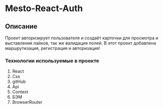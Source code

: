 # Mesto-React-Auth

## Описание

Проект авторизирует пользователя и создаёт карточки для просмотра и выставления лайков, так же валидация полей.
В этот проект добавлена маршрутизация, регистрация и авторизация! 

### Технологии используемые в проекте 

1. React
2. Css
3. gitHub
4. Api
5. Context
6. БЭМ
7. BrowserRouter


